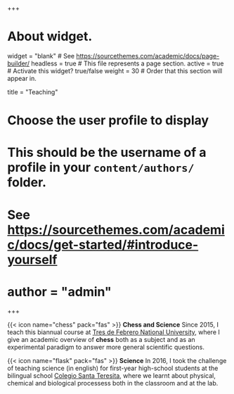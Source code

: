 +++
# About widget.
widget = "blank"  # See https://sourcethemes.com/academic/docs/page-builder/
headless = true  # This file represents a page section.
active = true  # Activate this widget? true/false
weight = 30  # Order that this section will appear in.

title = "Teaching"

# Choose the user profile to display
# This should be the username of a profile in your `content/authors/` folder.
# See https://sourcethemes.com/academic/docs/get-started/#introduce-yourself
# author = "admin"
+++

{{< icon name="chess" pack="fas" >}} **Chess and Science**
  Since 2015, I teach this biannual course at [Tres de Febrero National University](https://www.untref.edu.ar/carrera/diplomatura-universitaria-en-ensenanza-del-ajedrez), where I give an academic overview of **chess** both as a subject and as an experimental paradigm to answer more general scientific questions.

{{< icon name="flask" pack="fas" >}} **Science** 
  In 2016, I took the challenge of teaching science (in english) for first-year high-school students at the bilingual school [Colegio Santa Teresita](https://www.colegiosteresita.edu.ar/web/test-index), where we learnt about physical, chemical and biological processess both in the classroom and at the lab.